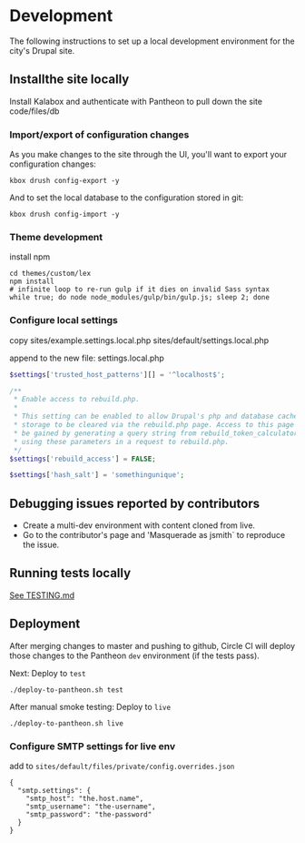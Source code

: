 # Development

The following instructions to set up a local development environment for the city's Drupal site.

## Installthe site locally

Install Kalabox and authenticate with Pantheon to pull down the site code/files/db

### Import/export of configuration changes

As you make changes to the site through the UI, you'll want to export your configuration changes:

`kbox drush config-export -y`

And to set the local database to the configuration stored in git:

`kbox drush config-import -y`

### Theme development

install npm

```
cd themes/custom/lex
npm install
# infinite loop to re-run gulp if it dies on invalid Sass syntax
while true; do node node_modules/gulp/bin/gulp.js; sleep 2; done
```

### Configure local settings

copy sites/example.settings.local.php sites/default/settings.local.php

append to the new file: settings.local.php

```php
$settings['trusted_host_patterns'][] = '^localhost$';

/**
 * Enable access to rebuild.php.
 *
 * This setting can be enabled to allow Drupal's php and database cached
 * storage to be cleared via the rebuild.php page. Access to this page can also
 * be gained by generating a query string from rebuild_token_calculator.sh and
 * using these parameters in a request to rebuild.php.
 */
$settings['rebuild_access'] = FALSE;

$settings['hash_salt'] = 'somethingunique';
```

## Debugging issues reported by contributors

* Create a multi-dev environment with content cloned from live.
* Go to the contributor's page and 'Masquerade as jsmith` to reproduce the issue.

## Running tests locally

[See TESTING.md](TESTING.md)

## Deployment

After merging changes to master and pushing to github, Circle CI will deploy those changes to the Pantheon `dev` environment (if the tests pass).

Next: Deploy to `test`

`./deploy-to-pantheon.sh test`

After manual smoke testing: Deploy to `live`

`./deploy-to-pantheon.sh live`

### Configure SMTP settings for live env

add to `sites/default/files/private/config.overrides.json`

```
{
  "smtp.settings": {
    "smtp_host": "the.host.name",
    "smtp_username": "the-username",
    "smtp_password": "the-password"
  }
}
```

